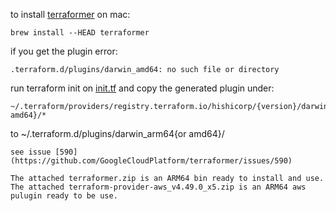 to install [terraformer](https://github.com/GoogleCloudPlatform/terraformer) on mac:
```
brew install --HEAD terraformer
```
if you get the plugin error:
```
.terraform.d/plugins/darwin_amd64: no such file or directory
```
run terraform init on [init.tf](init.tf) and copy the generated plugin under:
```
~/.terraform/providers/registry.terraform.io/hishicorp/{version}/darwin_arm64{or amd64}/*
```
to ~/.terraform.d/plugins/darwin_arm64{or amd64}/
```
see issue [590](https://github.com/GoogleCloudPlatform/terraformer/issues/590)

The attached terraformer.zip is an ARM64 bin ready to install and use. 
The attached terraform-provider-aws_v4.49.0_x5.zip is an ARM64 aws pulugin ready to be use.